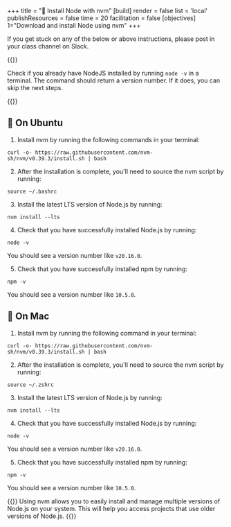 +++
title = "🧰 Install Node with nvm"
[build]
    render = false
    list = 'local'
    publishResources = false 
time = 20 
facilitation = false
[objectives] 
1="Download and install Node using nvm"
+++

If you get stuck on any of the below or above instructions, please post in your class channel on Slack.

{{<note type="tip">}}

Check if you already have NodeJS installed by running `node -v` in a terminal. The command should return a version number. If it does, you can skip the next steps.

{{</note>}}

## 🐧 On Ubuntu

1. Install nvm by running the following commands in your terminal:

```terminal
curl -o- https://raw.githubusercontent.com/nvm-sh/nvm/v0.39.3/install.sh | bash
```

2. After the installation is complete, you'll need to source the nvm script by running:

```terminal
source ~/.bashrc
```

3. Install the latest LTS version of Node.js by running:

```terminal
nvm install --lts
```

4. Check that you have successfully installed Node.js by running:

```terminal
node -v
```

You should see a version number like `v20.16.0`.

5. Check that you have successfully installed npm by running:

```terminal
npm -v
```

You should see a version number like `10.5.0`.

##  On Mac

1. Install nvm by running the following command in your terminal:

```terminal
curl -o- https://raw.githubusercontent.com/nvm-sh/nvm/v0.39.3/install.sh | bash
```

2. After the installation is complete, you'll need to source the nvm script by running:

```terminal
source ~/.zshrc
```

3. Install the latest LTS version of Node.js by running:

```terminal
nvm install --lts
```

4. Check that you have successfully installed Node.js by running:

```terminal
node -v
```

You should see a version number like `v20.16.0`.

5. Check that you have successfully installed npm by running:

```terminal
npm -v
```

You should see a version number like `10.5.0`.

{{<note type="tip" title="Protip">}}
Using nvm allows you to easily install and manage multiple versions of Node.js on your system. This will help you access projects that use older versions of Node.js.
{{</note>}}
